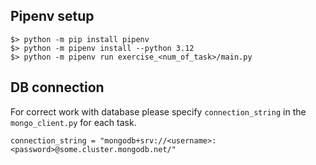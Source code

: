 ## Pipenv setup
```
$> python -m pip install pipenv
$> python -m pipenv install --python 3.12
$> python -m pipenv run exercise_<num_of_task>/main.py
```
## DB connection
For correct work with database please specify `connection_string` in the `mongo_client.py` for each task.
```
connection_string = "mongodb+srv://<username>:<password>@some.cluster.mongodb.net/"
```
